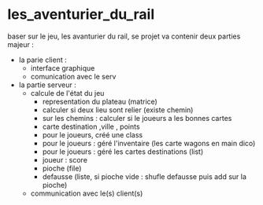 # les_aventurier_du_rail

baser sur le jeu, les avanturier du rail, se projet va contenir deux parties majeur : 
 - la parie client :
     - interface graphique
     - comunication avec le serv
 - la partie serveur : 
     - calcule de l'état du jeu
        - representation du plateau (matrice)
        - calculer si deux lieu sont relier (existe chemin)
        - sur les chemins : calculer si le joueurs a les bonnes cartes
        - carte destination ,ville , points 
        - pour le joueurs, créé une class
        - pour le joueurs : géré l'inventaire (les carte wagons en main dico)
        - pour le joueurs : géré les cartes destinations (list)
        - joueur : score
        - pioche (file)
        - defausse (liste, si pioche vide : shufle defausse puis add sur la pioche)
     - communication avec le(s) client(s)

 